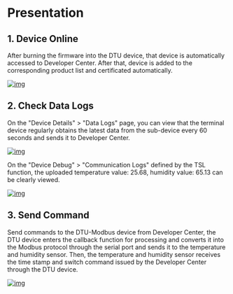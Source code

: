 # Presentation

## __1. Device Online__

After burning the firmware into the DTU device, that device is automatically accessed to Developer Center. After that, device is added to the corresponding product list and certificated automatically.

<a data-fancybox title="img" href="/en/deviceDevelop/cellular/DTU/speediness/DTU_Modbus/Example-20.png">![img](/en/deviceDevelop/cellular/DTU/speediness/DTU_Modbus/Example-20.png)</a>


## __2. Check Data Logs__

On the "Device Details" > "Data Logs" page, you can view that the terminal device regularly obtains the latest data from the sub-device every 60 seconds and sends it to Developer Center.

<a data-fancybox title="img" href="/en/deviceDevelop/cellular/DTU/speediness/DTU_Modbus/Example-21.png">![img](/en/deviceDevelop/cellular/DTU/speediness/DTU_Modbus/Example-21.png)</a>


On the "Device Debug" > "Communication Logs" defined by the TSL function, the uploaded temperature value: 25.68, humidity value: 65.13 can be clearly viewed.

<a data-fancybox title="img" href="/en/deviceDevelop/cellular/DTU/speediness/DTU_Modbus/Example-23.png">![img](/en/deviceDevelop/cellular/DTU/speediness/DTU_Modbus/Example-23.png)</a>


## __3. Send Command__

Send commands to the DTU-Modbus device from Developer Center, the DTU device enters the callback function for processing and converts it into the Modbus protocol through the serial port and sends it to the temperature and humidity sensor. Then, the temperature and humidity sensor receives the time stamp and switch command issued by the Developer Center through the DTU device.

<a data-fancybox title="img" href="/en/deviceDevelop/cellular/DTU/speediness/DTU_Modbus/Example-22.png">![img](/en/deviceDevelop/cellular/DTU/speediness/DTU_Modbus/Example-22.png)</a>



